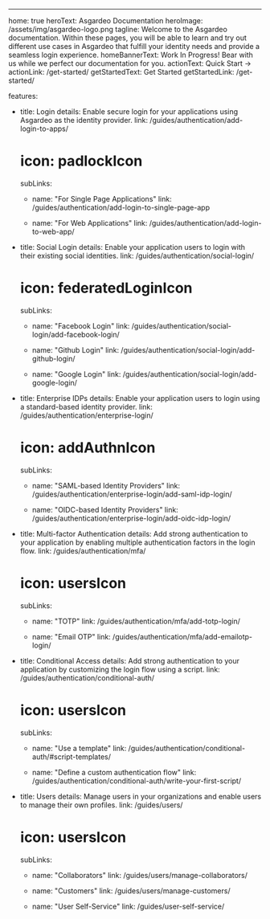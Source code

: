 ---
home: true
heroText: Asgardeo Documentation
heroImage: /assets/img/asgardeo-logo.png
tagline: Welcome to the Asgardeo documentation. Within these pages, you will be able to learn and try out different use cases in Asgardeo that fulfill your identity needs and provide a seamless login experience.
homeBannerText: Work In Progress! Bear with us while we perfect our documentation for you.
actionText: Quick Start →
actionLink: /get-started/
getStartedText: Get Started
getStartedLink: /get-started/

features:
  - title: Login
    details: Enable secure login for your applications using Asgardeo as the identity provider.
    link: /guides/authentication/add-login-to-apps/
    # icon: padlockIcon
    subLinks:
      - name: "For Single Page Applications"
        link: /guides/authentication/add-login-to-single-page-app
          
      - name: "For Web Applications"
        link: /guides/authentication/add-login-to-web-app/

  - title: Social Login
    details: Enable your application users to login with their existing social identities.
    link: /guides/authentication/social-login/
    # icon: federatedLoginIcon
    subLinks:
      - name: "Facebook Login"
        link: /guides/authentication/social-login/add-facebook-login/

      - name: "Github Login"
        link: /guides/authentication/social-login/add-github-login/

      - name: "Google Login"
        link: /guides/authentication/social-login/add-google-login/

  - title: Enterprise IDPs
    details: Enable your application users to login using a standard-based identity provider. 
    link: /guides/authentication/enterprise-login/
    # icon: addAuthnIcon
    subLinks:
      - name: "SAML-based Identity Providers"
        link: /guides/authentication/enterprise-login/add-saml-idp-login/

      - name: "OIDC-based Identity Providers"
        link: /guides/authentication/enterprise-login/add-oidc-idp-login/

  - title: Multi-factor Authentication
    details: Add strong authentication to your application by enabling multiple authentication factors in the login flow.
    link: /guides/authentication/mfa/
    # icon: usersIcon
    subLinks:
      - name: "TOTP"
        link: /guides/authentication/mfa/add-totp-login/
      
      - name: "Email OTP"
        link: /guides/authentication/mfa/add-emailotp-login/

  - title: Conditional Access
    details: Add strong authentication to your application by customizing the login flow using a script.
    link: /guides/authentication/conditional-auth/
    # icon: usersIcon
    subLinks:
      - name: "Use a template"
        link: /guides/authentication/conditional-auth/#script-templates/
      
      - name: "Define a custom authentication flow"
        link: /guides/authentication/conditional-auth/write-your-first-script/
  
  - title: Users
    details: Manage users in your organizations and enable users to manage their own profiles.
    link: /guides/users/
    # icon: usersIcon
    subLinks:
      - name: "Collaborators"
        link: /guides/users/manage-collaborators/
      
      - name: "Customers"
        link: /guides/users/manage-customers/
      
      - name: "User Self-Service"
        link: /guides/user-self-service/
